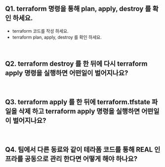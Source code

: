 ## Q1. terraform 명령을 통해 plan, apply, destroy 를 확인 하세요.

- terraform 코드를 작성 하세요.  
- terraform plan, apply, destroy 를 확인 하세요.

<br>

## Q2. terraform destroy 를 한 뒤에 다시 terraform apply 명령을 실행하면 어떤일이 벌어지나요?

<br>

## Q3. terraform apply 를 한 뒤에 terraform.tfstate 파일을 삭제 하고 terraform apply 명령을 실행하면 어떤일이 벌어지나요?

<br>

## Q4. 팀에서 다른 동료와 같이 테라폼 코드를 통해 REAL 인프라를 공동으로 관리 한다면 어떻게 해야 하나요?

<br>
